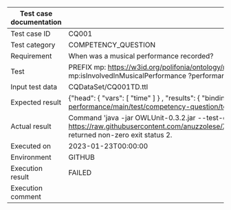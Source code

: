 | Test case documentation |                                                                                                                               Information                                                                                                                               |
| ----------------------- | ----------------------------------------------------------------------------------------------------------------------------------------------------------------------------------------------------------------------------------------------------------------------- |
| Test case ID            | CQ001                                                                                                                                                                                                                                                                   |
| Test category           | COMPETENCY_QUESTION                                                                                                                                                                                                                                                     |
| Requirement             | When was a musical performance recorded?                                                                                                                                                                                                                                |
| Test                    | PREFIX mp: <https://w3id.org/polifonia/ontology/musical-performance/>  PREFIX core: <https://w3id.org/polifonia/ontology/core/>  SELECT DISTINCT ?time  WHERE { ?composition mp:isInvolvedInMusicalPerformance ?performance . ?performance core:hasTimeInterval ?time } |
| Input test data         | CQDataSet/CQ001TD.ttl                                                                                                                                                                                                                                                   |
| Expected result         | {\"head\": {  \"vars\": [  \"time\" ] } ,  \"results\": {  \"bindings\": [ {  \"time\": {  \"type\":  \"uri\" ,  \"value\":  \"https://raw.githubusercontent.com/polifonia-project/musical-performance/main/test/competency-question/toy-dataset/TI2018\" } } ] } }     |
| Actual result           | Command 'java -jar OWLUnit-0.3.2.jar --test-case https://raw.githubusercontent.com/anuzzolese/XDTestingDemo/main/XDTesting/MusicalPerformance/Andrea'sFragment/CompetencyQuestionVerificationTest/CQTestCase/CQ001.ttl' returned non-zero exit status 2.                |
| Executed on             | 2023-01-23T00:00:00                                                                                                                                                                                                                                                     |
| Environment             | GITHUB                                                                                                                                                                                                                                                                  |
| Execution result        | FAILED                                                                                                                                                                                                                                                                  |
| Execution comment       |                                                                                                                                                                                                                                                                         |
